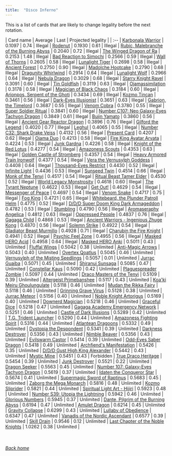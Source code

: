 ```yaml
---
title:  "Disco Inferno"
---
```


This is a list of cards that are likely to change legality before the next rotation.

| Card name | Average | Last | Projected legality |
| :-- |
[Karbonala Warrior](https://db.ygoprodeck.com/card/?search=Karbonala%20Warrior) | 0.1097 | 0.74 | Illegal |
[Rodenut](https://db.ygoprodeck.com/card/?search=Rodenut) | 0.1930 | 0.61 | Illegal |
[Rubic, Malebranche of the Burning Abyss](https://db.ygoprodeck.com/card/?search=Rubic,%20Malebranche%20of%20the%20Burning%20Abyss) | 0.2040 | 0.72 | Illegal |
[The Winged Dragon of Ra](https://db.ygoprodeck.com/card/?search=The%20Winged%20Dragon%20of%20Ra) | 0.2153 | 1.48 | Illegal |
[Bad Reaction to Simochi](https://db.ygoprodeck.com/card/?search=Bad%20Reaction%20to%20Simochi) | 0.2566 | 0.59 | Illegal |
[Wall of Thorns](https://db.ygoprodeck.com/card/?search=Wall%20of%20Thorns) | 0.2605 | 0.58 | Illegal |
[Lunalight Tiger](https://db.ygoprodeck.com/card/?search=Lunalight%20Tiger) | 0.2698 | 0.58 | Illegal |
[Ancient Forest](https://db.ygoprodeck.com/card/?search=Ancient%20Forest) | 0.2750 | 0.90 | Illegal |
[Madolche Hootcake](https://db.ygoprodeck.com/card/?search=Madolche%20Hootcake) | 0.2790 | 0.68 | Illegal |
[Dragunity Whirlwind](https://db.ygoprodeck.com/card/?search=Dragunity%20Whirlwind) | 0.2914 | 0.64 | Illegal |
[Lunalight Wolf](https://db.ygoprodeck.com/card/?search=Lunalight%20Wolf) | 0.2966 | 0.64 | Illegal |
[Nebula Dragon](https://db.ygoprodeck.com/card/?search=Nebula%20Dragon) | 0.3029 | 0.68 | Illegal |
[Starry Knight Rayel](https://db.ygoprodeck.com/card/?search=Starry%20Knight%20Rayel) | 0.3091 | 0.60 | Illegal |
[Tin Goldfish](https://db.ygoprodeck.com/card/?search=Tin%20Goldfish) | 0.3119 | 0.63 | Illegal |
[Ojamassimilation](https://db.ygoprodeck.com/card/?search=Ojamassimilation) | 0.3178 | 0.58 | Illegal |
[Magician of Black Chaos](https://db.ygoprodeck.com/card/?search=Magician%20of%20Black%20Chaos) | 0.3184 | 0.60 | Illegal |
[Arionpos, Serpent of the Ghoti](https://db.ygoprodeck.com/card/?search=Arionpos,%20Serpent%20of%20the%20Ghoti) | 0.3434 | 0.69 | Illegal |
[Kozmo Tincan](https://db.ygoprodeck.com/card/?search=Kozmo%20Tincan) | 0.3461 | 0.56 | Illegal |
[Dark-Eyes Illusionist](https://db.ygoprodeck.com/card/?search=Dark-Eyes%20Illusionist) | 0.3651 | 0.63 | Illegal |
[Gabrion, the Timelord](https://db.ygoprodeck.com/card/?search=Gabrion,%20the%20Timelord) | 0.3687 | 0.55 | Illegal |
[Venom Cobra](https://db.ygoprodeck.com/card/?search=Venom%20Cobra) | 0.3780 | 0.55 | Illegal |
[Super Soldier Ritual](https://db.ygoprodeck.com/card/?search=Super%20Soldier%20Ritual) | 0.3841 | 0.60 | Illegal |
[Number C107: Neo Galaxy-Eyes Tachyon Dragon](https://db.ygoprodeck.com/card/?search=Number%20C107:%20Neo%20Galaxy-Eyes%20Tachyon%20Dragon) | 0.3849 | 0.61 | Illegal |
[Bujin Yamato](https://db.ygoprodeck.com/card/?search=Bujin%20Yamato) | 0.3860 | 0.56 | Illegal |
[Ancient Gear Reactor Dragon](https://db.ygoprodeck.com/card/?search=Ancient%20Gear%20Reactor%20Dragon) | 0.3896 | 0.76 | Illegal |
[Gilford the Legend](https://db.ygoprodeck.com/card/?search=Gilford%20the%20Legend) | 0.4020 | 0.77 | Illegal |
[Leghul](https://db.ygoprodeck.com/card/?search=Leghul) | 0.4065 | 0.55 | Illegal |
[Number C32: Shark Drake Veiss](https://db.ygoprodeck.com/card/?search=Number%20C32:%20Shark%20Drake%20Veiss) | 0.4132 | 0.56 | Illegal |
[Present Card](https://db.ygoprodeck.com/card/?search=Present%20Card) | 0.4207 | 0.62 | Illegal |
[Ojama Duo](https://db.ygoprodeck.com/card/?search=Ojama%20Duo) | 0.4213 | 0.58 | Illegal |
[Fire King Avatar Arvata](https://db.ygoprodeck.com/card/?search=Fire%20King%20Avatar%20Arvata) | 0.4224 | 0.53 | Illegal |
[Junk Gardna](https://db.ygoprodeck.com/card/?search=Junk%20Gardna) | 0.4226 | 0.58 | Illegal |
[Knight of the Red Lotus](https://db.ygoprodeck.com/card/?search=Knight%20of%20the%20Red%20Lotus) | 0.4277 | 0.54 | Illegal |
[Amazoness Scouts](https://db.ygoprodeck.com/card/?search=Amazoness%20Scouts) | 0.4353 | 0.63 | Illegal |
[Golden Castle of Stromberg](https://db.ygoprodeck.com/card/?search=Golden%20Castle%20of%20Stromberg) | 0.4357 | 0.54 | Illegal |
[Heavy Armored Train Ironwolf](https://db.ygoprodeck.com/card/?search=Heavy%20Armored%20Train%20Ironwolf) | 0.4377 | 0.54 | Illegal |
[Vera the Vernusylph Goddess](https://db.ygoprodeck.com/card/?search=Vera%20the%20Vernusylph%20Goddess) | 0.4408 | 0.64 | Illegal |
[Thousand-Eyes Restrict](https://db.ygoprodeck.com/card/?search=Thousand-Eyes%20Restrict) | 0.4430 | 0.52 | Illegal |
[Infinite Light](https://db.ygoprodeck.com/card/?search=Infinite%20Light) | 0.4436 | 0.53 | Illegal |
[Sunseed Twin](https://db.ygoprodeck.com/card/?search=Sunseed%20Twin) | 0.4514 | 0.66 | Illegal |
[Monk of the Tenyi](https://db.ygoprodeck.com/card/?search=Monk%20of%20the%20Tenyi) | 0.4517 | 0.54 | Illegal |
[Ritual Beast Tamer Elder](https://db.ygoprodeck.com/card/?search=Ritual%20Beast%20Tamer%20Elder) | 0.4530 | 0.52 | Illegal |
[World Legacy Monstrosity](https://db.ygoprodeck.com/card/?search=World%20Legacy%20Monstrosity) | 0.4618 | 0.60 | Illegal |
[The Tyrant Neptune](https://db.ygoprodeck.com/card/?search=The%20Tyrant%20Neptune) | 0.4622 | 0.53 | Illegal |
[Get Out!](https://db.ygoprodeck.com/card/?search=Get%20Out!) | 0.4629 | 0.54 | Illegal |
[Messenger of Peace](https://db.ygoprodeck.com/card/?search=Messenger%20of%20Peace) | 0.4697 | 0.54 | Illegal |
[Venom Snake](https://db.ygoprodeck.com/card/?search=Venom%20Snake) | 0.4717 | 0.75 | Illegal |
[Fog King](https://db.ygoprodeck.com/card/?search=Fog%20King) | 0.4721 | 0.65 | Illegal |
[Whitebeard, the Plunder Patroll Helm](https://db.ygoprodeck.com/card/?search=Whitebeard,%20the%20Plunder%20Patroll%20Helm) | 0.4775 | 0.52 | Illegal |
[D/D/D Super Doom King Dark Armageddon](https://db.ygoprodeck.com/card/?search=D/D/D%20Super%20Doom%20King%20Dark%20Armageddon) | 0.4782 | 0.53 | Illegal |
[Stumbling](https://db.ygoprodeck.com/card/?search=Stumbling) | 0.4790 | 0.56 | Illegal |
[Aromaseraphy Angelica](https://db.ygoprodeck.com/card/?search=Aromaseraphy%20Angelica) | 0.4812 | 0.63 | Illegal |
[Oppressed People](https://db.ygoprodeck.com/card/?search=Oppressed%20People) | 0.4837 | 0.76 | Illegal |
[Gagaga Child](https://db.ygoprodeck.com/card/?search=Gagaga%20Child) | 0.4868 | 0.53 | Illegal |
[Ancient Warriors - Ingenious Zhuge Kong](https://db.ygoprodeck.com/card/?search=Ancient%20Warriors%20-%20Ingenious%20Zhuge%20Kong) | 0.4870 | 0.56 | Illegal |
[Solemn Strike](https://db.ygoprodeck.com/card/?search=Solemn%20Strike) | 0.4922 | 0.54 | Illegal |
[Gladiator Beast Murmillo](https://db.ygoprodeck.com/card/?search=Gladiator%20Beast%20Murmillo) | 0.4928 | 0.71 | Illegal |
[Charubin the Fire Knight](https://db.ygoprodeck.com/card/?search=Charubin%20the%20Fire%20Knight) | 0.4941 | 0.52 | Illegal |
[Psychic Feel Zone](https://db.ygoprodeck.com/card/?search=Psychic%20Feel%20Zone) | 0.4955 | 0.56 | Illegal |
[Masked HERO Acid](https://db.ygoprodeck.com/card/?search=Masked%20HERO%20Acid) | 0.4958 | 0.64 | Illegal |
[Masked HERO Anki](https://db.ygoprodeck.com/card/?search=Masked%20HERO%20Anki) | 0.5011 | 0.43 | Unlimited |
[Fluffal Wings](https://db.ygoprodeck.com/card/?search=Fluffal%20Wings) | 0.5042 | 0.38 | Unlimited |
[Anti-Magic Arrows](https://db.ygoprodeck.com/card/?search=Anti-Magic%20Arrows) | 0.5043 | 0.40 | Unlimited |
[Overtex Qoatlus](https://db.ygoprodeck.com/card/?search=Overtex%20Qoatlus) | 0.5045 | 0.46 | Unlimited |
[Vernusylph of the Misting Seedlings](https://db.ygoprodeck.com/card/?search=Vernusylph%20of%20the%20Misting%20Seedlings) | 0.5057 | 0.01 | Unlimited |
[Jurrac Guaiba](https://db.ygoprodeck.com/card/?search=Jurrac%20Guaiba) | 0.5071 | 0.45 | Unlimited |
[Shiranui Sunsaga](https://db.ygoprodeck.com/card/?search=Shiranui%20Sunsaga) | 0.5085 | 0.47 | Unlimited |
[Constellar Kaus](https://db.ygoprodeck.com/card/?search=Constellar%20Kaus) | 0.5090 | 0.42 | Unlimited |
[Plaguespreader Zombie](https://db.ygoprodeck.com/card/?search=Plaguespreader%20Zombie) | 0.5097 | 0.44 | Unlimited |
[Draco Masters of the Tenyi](https://db.ygoprodeck.com/card/?search=Draco%20Masters%20of%20the%20Tenyi) | 0.5109 | 0.39 | Unlimited |
[Altergeist Primebanshee](https://db.ygoprodeck.com/card/?search=Altergeist%20Primebanshee) | 0.5117 | 0.43 | Unlimited |
[Koa'ki Meiru Ghoulungulate](https://db.ygoprodeck.com/card/?search=Koa'ki%20Meiru%20Ghoulungulate) | 0.5118 | 0.46 | Unlimited |
[Mudan the Rikka Fairy](https://db.ygoprodeck.com/card/?search=Mudan%20the%20Rikka%20Fairy) | 0.5118 | 0.46 | Unlimited |
[Grinning Grave Virus](https://db.ygoprodeck.com/card/?search=Grinning%20Grave%20Virus) | 0.5128 | 0.38 | Unlimited |
[Jurrac Meteor](https://db.ygoprodeck.com/card/?search=Jurrac%20Meteor) | 0.5156 | 0.40 | Unlimited |
[Noble Knight Artorigus](https://db.ygoprodeck.com/card/?search=Noble%20Knight%20Artorigus) | 0.5169 | 0.40 | Unlimited |
[Downerd Magician](https://db.ygoprodeck.com/card/?search=Downerd%20Magician) | 0.5218 | 0.46 | Unlimited |
[Graceful Dice](https://db.ygoprodeck.com/card/?search=Graceful%20Dice) | 0.5218 | 0.47 | Unlimited |
[Gagaga Academy Emergency Network](https://db.ygoprodeck.com/card/?search=Gagaga%20Academy%20Emergency%20Network) | 0.5251 | 0.46 | Unlimited |
[Castle of Dark Illusions](https://db.ygoprodeck.com/card/?search=Castle%20of%20Dark%20Illusions) | 0.5289 | 0.42 | Unlimited |
[T.G. Trident Launcher](https://db.ygoprodeck.com/card/?search=T.G.%20Trident%20Launcher) | 0.5290 | 0.44 | Unlimited |
[Amazoness Fighting Spirit](https://db.ygoprodeck.com/card/?search=Amazoness%20Fighting%20Spirit) | 0.5316 | 0.44 | Unlimited |
[Atlantean Dragoons](https://db.ygoprodeck.com/card/?search=Atlantean%20Dragoons) | 0.5332 | 0.49 | Unlimited |
[Dystopia the Despondent](https://db.ygoprodeck.com/card/?search=Dystopia%20the%20Despondent) | 0.5341 | 0.39 | Unlimited |
[Darkness Destroyer](https://db.ygoprodeck.com/card/?search=Darkness%20Destroyer) | 0.5356 | 0.43 | Unlimited |
[Nimble Beaver](https://db.ygoprodeck.com/card/?search=Nimble%20Beaver) | 0.5356 | 0.43 | Unlimited |
[Evilswarm Castor](https://db.ygoprodeck.com/card/?search=Evilswarm%20Castor) | 0.5414 | 0.39 | Unlimited |
[Odd-Eyes Saber Dragon](https://db.ygoprodeck.com/card/?search=Odd-Eyes%20Saber%20Dragon) | 0.5418 | 0.49 | Unlimited |
[Archfiend's Manifestation](https://db.ygoprodeck.com/card/?search=Archfiend's%20Manifestation) | 0.5426 | 0.35 | Unlimited |
[D/D/D Gust High King Alexander](https://db.ygoprodeck.com/card/?search=D/D/D%20Gust%20High%20King%20Alexander) | 0.5442 | 0.43 | Unlimited |
[Mystic Mine](https://db.ygoprodeck.com/card/?search=Mystic%20Mine) | 0.5451 | 0.43 | Forbidden |
[True Draco Heritage](https://db.ygoprodeck.com/card/?search=True%20Draco%20Heritage) | 0.5454 | 0.39 | Unlimited |
[Junk Destroyer](https://db.ygoprodeck.com/card/?search=Junk%20Destroyer) | 0.5521 | 0.22 | Unlimited |
[Dragon Seeker](https://db.ygoprodeck.com/card/?search=Dragon%20Seeker) | 0.5563 | 0.45 | Unlimited |
[Number 107: Galaxy-Eyes Tachyon Dragon](https://db.ygoprodeck.com/card/?search=Number%20107:%20Galaxy-Eyes%20Tachyon%20Dragon) | 0.5619 | 0.37 | Unlimited |
[Idaten the Conqueror Star](https://db.ygoprodeck.com/card/?search=Idaten%20the%20Conqueror%20Star) | 0.5674 | 0.41 | Unlimited |
[Supermagic Sword of Raptinus](https://db.ygoprodeck.com/card/?search=Supermagic%20Sword%20of%20Raptinus) | 0.5683 | 0.45 | Unlimited |
[Zaborg the Mega Monarch](https://db.ygoprodeck.com/card/?search=Zaborg%20the%20Mega%20Monarch) | 0.5816 | 0.48 | Unlimited |
[Kozmo Sliprider](https://db.ygoprodeck.com/card/?search=Kozmo%20Sliprider) | 0.5821 | 0.44 | Unlimited |
[Spiritual Light Art - Hijiri](https://db.ygoprodeck.com/card/?search=Spiritual%20Light%20Art%20-%20Hijiri) | 0.5923 | 0.48 | Unlimited |
[Number S39: Utopia the Lightning](https://db.ygoprodeck.com/card/?search=Number%20S39:%20Utopia%20the%20Lightning) | 0.5942 | 0.46 | Unlimited |
[Glorious Numbers](https://db.ygoprodeck.com/card/?search=Glorious%20Numbers) | 0.5945 | 0.37 | Unlimited |
[Dante, Pilgrim of the Burning Abyss](https://db.ygoprodeck.com/card/?search=Dante,%20Pilgrim%20of%20the%20Burning%20Abyss) | 0.6194 | 0.47 | Unlimited |
[Amulet Dragon](https://db.ygoprodeck.com/card/?search=Amulet%20Dragon) | 0.6214 | 0.45 | Unlimited |
[Gravity Collapse](https://db.ygoprodeck.com/card/?search=Gravity%20Collapse) | 0.6299 | 0.43 | Unlimited |
[Lullaby of Obedience](https://db.ygoprodeck.com/card/?search=Lullaby%20of%20Obedience) | 0.6347 | 0.47 | Unlimited |
[Vanadis of the Nordic Ascendant](https://db.ygoprodeck.com/card/?search=Vanadis%20of%20the%20Nordic%20Ascendant) | 0.6577 | 0.39 | Unlimited |
[Skill Drain](https://db.ygoprodeck.com/card/?search=Skill%20Drain) | 0.9546 | 0.12 | Unlimited |
[Last Chapter of the Noble Knights](https://db.ygoprodeck.com/card/?search=Last%20Chapter%20of%20the%20Noble%20Knights) | 1.0262 | 0.38 | Unlimited |

<br>

###### [Back home](index)